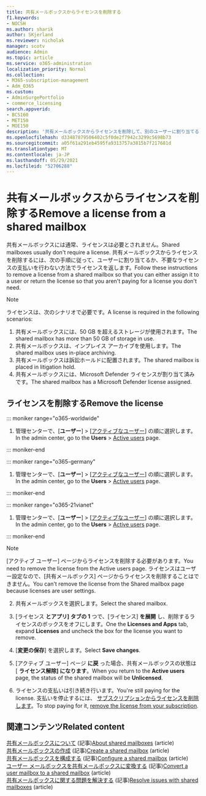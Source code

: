 ```yaml
---
title: 共有メールボックスからライセンスを削除する
f1.keywords:
- NOCSH
ms.author: sharik
author: SKjerland
ms.reviewer: nicholak
manager: scotv
audience: Admin
ms.topic: article
ms.service: o365-administration
localization_priority: Normal
ms.collection:
- M365-subscription-management
- Adm_O365
ms.custom:
- AdminSurgePortfolio
- commerce_licensing
search.appverid:
- BCS160
- MET150
- MOE150
description: '共有メールボックスからライセンスを削除して、別のユーザーに割り当てるか、ライセンスを返して支払いを行わない。 '
ms.openlocfilehash: d33487879506402c5f0de2f7942c3299c5698b73
ms.sourcegitcommit: a05f61a291eb4595fa9313757a3815b7f217681d
ms.translationtype: MT
ms.contentlocale: ja-JP
ms.lasthandoff: 05/29/2021
ms.locfileid: "52706288"
---
```

# <a name="remove-a-license-from-a-shared-mailbox"></a><span data-ttu-id="4fd3d-103">共有メールボックスからライセンスを削除する</span><span class="sxs-lookup"><span data-stu-id="4fd3d-103">Remove a license from a shared mailbox</span></span>

<span data-ttu-id="4fd3d-104">共有メールボックスには通常、ライセンスは必要とされません。</span><span class="sxs-lookup"><span data-stu-id="4fd3d-104">Shared mailboxes usually don't require a license.</span></span> <span data-ttu-id="4fd3d-105">共有メールボックスからライセンスを削除するには、次の手順に従って、ユーザーに割り当てるか、不要なライセンスの支払いを行わない方法でライセンスを返します。</span><span class="sxs-lookup"><span data-stu-id="4fd3d-105">Follow these instructions to remove a license from a shared mailbox so that you can either assign it to a user or return the license so that you aren't paying for a license you don't need.</span></span>

> [!NOTE]
>
> <span data-ttu-id="4fd3d-106">ライセンスは、次のシナリオで必要です。</span><span class="sxs-lookup"><span data-stu-id="4fd3d-106">A license is required in the following scenarios:</span></span>
>
> 1. <span data-ttu-id="4fd3d-107">共有メールボックスには、50 GB を超えるストレージが使用されます。</span><span class="sxs-lookup"><span data-stu-id="4fd3d-107">The shared mailbox has more than 50 GB of storage in use.</span></span>
> 2. <span data-ttu-id="4fd3d-108">共有メールボックスは、インプレイス アーカイブを使用します。</span><span class="sxs-lookup"><span data-stu-id="4fd3d-108">The shared mailbox uses in-place archiving.</span></span>
> 3. <span data-ttu-id="4fd3d-109">共有メールボックスは訴訟ホールドに配置されます。</span><span class="sxs-lookup"><span data-stu-id="4fd3d-109">The shared mailbox is placed in litigation hold.</span></span>
> 4. <span data-ttu-id="4fd3d-110">共有メールボックスには、Microsoft Defender ライセンスが割り当て済みです。</span><span class="sxs-lookup"><span data-stu-id="4fd3d-110">The shared mailbox has a Microsoft Defender license assigned.</span></span>

## <a name="remove-the-license"></a><span data-ttu-id="4fd3d-111">ライセンスを削除する</span><span class="sxs-lookup"><span data-stu-id="4fd3d-111">Remove the license</span></span>

::: moniker range="o365-worldwide"

1. <span data-ttu-id="4fd3d-112">管理センターで、[**ユーザー**] \> [<a href="https://go.microsoft.com/fwlink/p/?linkid=834822" target="_blank">アクティブなユーザー</a>] の順に選択します。</span><span class="sxs-lookup"><span data-stu-id="4fd3d-112">In the admin center, go to the **Users** \> <a href="https://go.microsoft.com/fwlink/p/?linkid=834822" target="_blank">Active users</a> page.</span></span>

::: moniker-end

::: moniker range="o365-germany"

 1. <span data-ttu-id="4fd3d-113">管理センターで、[**ユーザー**] \> [<a href="https://go.microsoft.com/fwlink/p/?linkid=847686" target="_blank">アクティブなユーザー</a>] の順に選択します。</span><span class="sxs-lookup"><span data-stu-id="4fd3d-113">In the admin center, go to the **Users** \> <a href="https://go.microsoft.com/fwlink/p/?linkid=847686" target="_blank">Active users</a> page.</span></span>

::: moniker-end

::: moniker range="o365-21vianet"

 1. <span data-ttu-id="4fd3d-114">管理センターで、[**ユーザー**] \> [<a href="https://go.microsoft.com/fwlink/p/?linkid=850628" target="_blank">アクティブなユーザー</a>] の順に選択します。</span><span class="sxs-lookup"><span data-stu-id="4fd3d-114">In the admin center, go to the **Users** \> <a href="https://go.microsoft.com/fwlink/p/?linkid=850628" target="_blank">Active users</a> page.</span></span>

::: moniker-end

   > [!NOTE]
   > <span data-ttu-id="4fd3d-115">[アクティブ ユーザー] ページからライセンスを削除する必要があります。</span><span class="sxs-lookup"><span data-stu-id="4fd3d-115">You need to remove the license from the Active users page.</span></span> <span data-ttu-id="4fd3d-116">ライセンスはユーザー設定なので、[共有メールボックス] ページからライセンスを削除することはできません。</span><span class="sxs-lookup"><span data-stu-id="4fd3d-116">You can't remove the license from the Shared mailbox page because licenses are user settings.</span></span>
  
2. <span data-ttu-id="4fd3d-117">共有メールボックスを選択します。</span><span class="sxs-lookup"><span data-stu-id="4fd3d-117">Select the shared mailbox.</span></span>

3. <span data-ttu-id="4fd3d-118">[ライセンス **とアプリ] タブの 1** つで、[ライセンス] **を展開** し、削除するライセンスのボックスをオフにします。</span><span class="sxs-lookup"><span data-stu-id="4fd3d-118">One the **Licenses and Apps** tab, expand **Licenses** and uncheck the box for the license you want to remove.</span></span>

4. <span data-ttu-id="4fd3d-119">[**変更の保存**] を選択します。</span><span class="sxs-lookup"><span data-stu-id="4fd3d-119">Select **Save changes**.</span></span>

5. <span data-ttu-id="4fd3d-120">[アクティブ ユーザー] ページ **に戻** った場合、共有メールボックスの状態は [ **ライセンス解除] になります**。</span><span class="sxs-lookup"><span data-stu-id="4fd3d-120">When you return to the **Active users** page, the status of the shared mailbox will be **Unlicensed**.</span></span>

6. <span data-ttu-id="4fd3d-121">ライセンスの支払いは引き続き行います。</span><span class="sxs-lookup"><span data-stu-id="4fd3d-121">You're still paying for the license.</span></span> <span data-ttu-id="4fd3d-122">支払いを停止するには、 [サブスクリプションからライセンスを削除します](../../commerce/licenses/buy-licenses.md)。</span><span class="sxs-lookup"><span data-stu-id="4fd3d-122">To stop paying for it, [remove the license from your subscription](../../commerce/licenses/buy-licenses.md).</span></span>

## <a name="related-content"></a><span data-ttu-id="4fd3d-123">関連コンテンツ</span><span class="sxs-lookup"><span data-stu-id="4fd3d-123">Related content</span></span>

<span data-ttu-id="4fd3d-124">[共有メールボックスについて](about-shared-mailboxes.md) (記事)</span><span class="sxs-lookup"><span data-stu-id="4fd3d-124">[About shared mailboxes](about-shared-mailboxes.md) (article)</span></span>\
<span data-ttu-id="4fd3d-125">[共有メールボックスの作成](create-a-shared-mailbox.md) (記事)</span><span class="sxs-lookup"><span data-stu-id="4fd3d-125">[Create a shared mailbox](create-a-shared-mailbox.md) (article)</span></span>\
<span data-ttu-id="4fd3d-126">[共有メールボックスを構成する](configure-a-shared-mailbox.md) (記事)</span><span class="sxs-lookup"><span data-stu-id="4fd3d-126">[Configure a shared mailbox](configure-a-shared-mailbox.md) (article)</span></span>\
<span data-ttu-id="4fd3d-127">[ユーザー メールボックスを共有メールボックスに変換する](convert-user-mailbox-to-shared-mailbox.md) (記事)</span><span class="sxs-lookup"><span data-stu-id="4fd3d-127">[Convert a user mailbox to a shared mailbox](convert-user-mailbox-to-shared-mailbox.md) (article)</span></span>\
<span data-ttu-id="4fd3d-128">[共有メールボックスに関する問題を解決する](resolve-issues-with-shared-mailboxes.md) (記事)</span><span class="sxs-lookup"><span data-stu-id="4fd3d-128">[Resolve issues with shared mailboxes](resolve-issues-with-shared-mailboxes.md) (article)</span></span>
